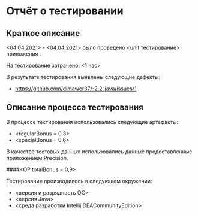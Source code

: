 # Отчёт о тестировании <Precision>

## Краткое описание

<04.04.2021> - <04.04.2021> было проведено <unit тестирование> приложения <Precision>.

На тестирование затрачено: <1 час>

В результате тестирования выявлены следующие дефекты:
* <https://github.com/dimawer37/-2.2-java/issues/1>

## Описание процесса тестирования

В процессе тестирования использовались следующие артефакты:
* <regularBonus = 0.3>
* <specialBonus = 0.6>

В качестве тестовых данных использовались данные предоставленные приложением Precision.

####<ОР totalBonus = 0,9>

Тестирование производилось в следующем окружении:
* <версия и разрядность ОС>
* <версия Java>
* <среда разработки IntellijIDEACommunityEdition>